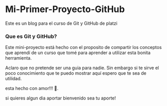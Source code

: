 # Mi-Primer-Proyecto-GitHub
Este es un blog para el curso de Git y GitHub de platzi

### Que es Git y GitHub?

Este mini-proyecto está hecho con el proposito de compartir los conceptos que aprendí 
de un curso que tomé para aprender a utilizar esta bonita herramienta.

Aclaro que no pretende ser una guia para nadie.
Sin embargo si te sirve el poco conocimiento que te puedo mostrar aquí espero que te sea de utilidad.

esta hecho con amor!!! 💚.

si quieres algun dia aportar bienvenido sea tu aporte!
